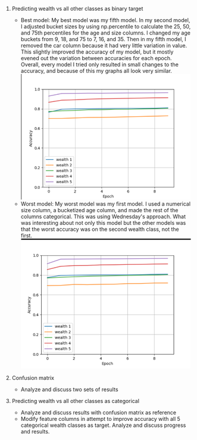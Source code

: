 1. Predicting wealth vs all other classes as binary target

    - Best model:
      My best model was my fifth model. In my second model, I adjusted bucket sizes by using np.percentile to calculate the 25, 50, and 75th percentiles for the age and size columns.
      I changed my age buckets from 9, 18, and 75 to 7, 16, and 35. 
      Then in my fifth model, I removed the car column because it had very little variation in value. This slightly improved the accuracy of my model, but it mostly evened out the variation between accuracies for each epoch.
      Overall, every model I tried only resulted in small changes to the accuracy, and because of this my graphs all look very similar.
      ![img_53.png](img_53.png)
    - Worst model:
      My worst model was my first model.
      I used a numerical size column, a bucketized age column, and made the rest of the columns categorical. This was using Wednesday's approach. What was interesting about not only this model but the other models was that the worst accuracy was on the second wealth class, not the first.
      ![img_54.png](img_54.png)
    
2. Confusion matrix

    - Analyze and discuss two sets of results
    
3. Predicting wealth vs all other classes as categorical

    - Analyze and discuss results with confusion matrix as reference
    - Modify feature columns in attempt to improve accuracy with all 5 categorical wealth classes as target. Analyze and discuss progress and results.
    
    